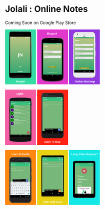 # Jolali : Online Notes

Coming Soon on Google Play Store

<img src="./screenshots/Screenshoot1.png" width="20%" /> <img src="./screenshots/Screenshoot2.png" width="20%" /> <img src="./screenshots/Screenshoot3.png" width="20%" />

<img src="./screenshots/Screenshoot4.png" width="20%" /> <img src="./screenshots/Screenshoot5.png" width="20%" />

<img src="./screenshots/Screenshoot6.png" width="20%" /> <img src="./screenshots/Screenshoot7.png" width="20%" /> <img src="./screenshots/Screenshoot8.png" width="20%" />
